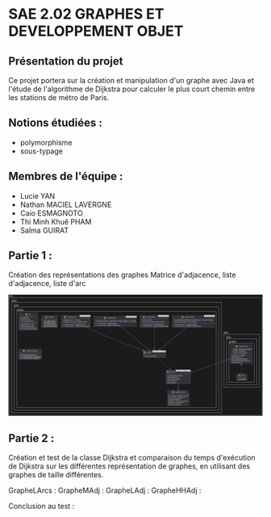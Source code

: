 # SAE 2.02 GRAPHES ET DEVELOPPEMENT OBJET
## Présentation du projet 
  Ce projet portera sur la création et manipulation d'un graphe avec Java et l'étude de l'algorithme de Dijkstra pour calculer le plus court chemin entre les stations de métro de Paris.
## Notions étudiées :
- polymorphisme
- sous-typage
  
## Membres de l'équipe :
- Lucie YAN
- Nathan MACIEL LAVERGNE
- Caio ESMAGNOTO
- Thi Minh Khuê PHAM
- Salma GUIRAT

## Partie 1 :
Création des représentations des graphes Matrice d'adjacence, liste d'adjacence, liste d'arc

![UML](https://github.com/MKtheGhost/SAE-GRAPHE-DEV/blob/main/UML.png?raw=true)


## Partie 2 :
Création et test de la classe Dijkstra et comparaison du temps d'exécution de Dijkstra sur les différentes représentation de graphes, en utilisant des graphes de taille différentes.

GrapheLArcs :
GrapheMAdj :
GrapheLAdj :
GrapheHHAdj :

Conclusion au test : 
